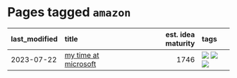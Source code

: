# Pages tagged `amazon`

|last_modified|title|est. idea maturity|tags
|:---|:---|---:|:---|
|2023-07-22|[my time at microsoft](../my_time_at_microsoft.md)|1746|[![](https://img.shields.io/badge/tag-amazon-296bb1)](../tags/amazon.md) [![](https://img.shields.io/badge/tag-autobiographical-606780)](../tags/autobiographical.md) [![](https://img.shields.io/badge/tag-microsoft-9a9fc4)](../tags/microsoft.md)|